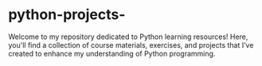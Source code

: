 # python-projects-
Welcome to my repository dedicated to Python learning resources! Here, you'll find a collection of course materials, exercises, and projects that I’ve created to enhance my understanding of Python programming.
